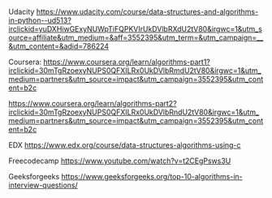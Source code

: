 Udacity
https://www.udacity.com/course/data-structures-and-algorithms-in-python--ud513?irclickid=yuDXHiwGExyNUWpTiFQPKVIrUkDVlbRXdU2tV80&irgwc=1&utm_source=affiliate&utm_medium=&aff=3552395&utm_term=&utm_campaign=__&utm_content=&adid=786224

Coursera:
https://www.coursera.org/learn/algorithms-part1?irclickid=30mTgRzoexyNUPS0QFXILRx0UkDVlbRmdU2tV80&irgwc=1&utm_medium=partners&utm_source=impact&utm_campaign=3552395&utm_content=b2c


https://www.coursera.org/learn/algorithms-part2?irclickid=30mTgRzoexyNUPS0QFXILRx0UkDVlbRndU2tV80&irgwc=1&utm_medium=partners&utm_source=impact&utm_campaign=3552395&utm_content=b2c


EDX
https://www.edx.org/course/data-structures-algorithms-using-c

Freecodecamp
https://www.youtube.com/watch?v=t2CEgPsws3U


Geeksforgeeks
https://www.geeksforgeeks.org/top-10-algorithms-in-interview-questions/